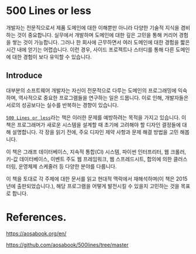 # 500 Lines or less

개발자는 전문직으로서 제품 도메인에 대한 이해뿐만 아니라 다양한 기술적 지식을 겸비하는 것이 중요합니다. 실무에서 개발하며 도메인에 대한 깊은 고민을 통해 커리어 경험을 쌓는 것이 가능합니다. 그러나 한 회사에 근무하면서 여러 도메인에 대한 경험을 짧은 시간 내에 얻기는 어렵습니다. 이런 경우, 사이드 프로젝트나 스터디를 통해 다른 도메인에 대한 경험이 보다 유익할 수 있습니다.

## Introduce

대부분의 소프트웨어 개발자는 자신이 전문적으로 다루는 도메인의 프로그래밍에 익숙하며, 역사적으로 중요한 프로그램들을 연구하는 일은 드뭅니다. 이로 인해, 개발자들은 서로의 성공보다는 실수를 반복하는 경향이 있습니다.

[`500 Lines or less`](https://aosabook.org/en/)라는 책은 이러한 문제를 예방하려는 목적을 가지고 있습니다. 이 책은 프로그래머가 새로운 시스템을 설계할 때 초기에 고려해야 할 디자인 결정들에 대해 설명합니다. 각 장을 읽기 전에, 주요 디자인 제약 사항과 문제 해결 방법을 고민 해봅니다.

이 책은 그래프 데이터베이스, 지속적 통합(CI) 시스템, 파이썬 인터프리터, 웹 크롤러, 키-값 데이터베이스, 이벤트 주도 웹 프레임워크, 웹 스프레드시트, 합의에 의한 클러스터링, 운영체제 스케줄러 등 다양한 분야를 다룹니다.

이 책을 토대로 각 주제에 대한 문서를 읽고 현대적 맥락에서 재해석하며(이 책은 2015년에 출판되었습니다.), 해당 프로그램을 어떻게 발전시킬 수 있을지 고민하는 것을 목표로 합니다.

# References.

https://aosabook.org/en/

https://github.com/aosabook/500lines/tree/master
